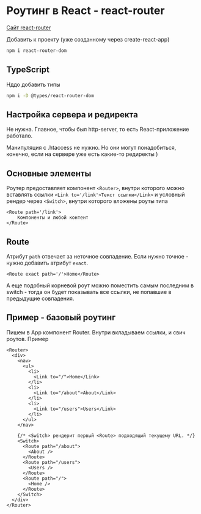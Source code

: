 # Роутинг в React - react-router

[Сайт react-router](https://reactrouter.com/web/guides/quick-start)

Добавить к проекту (уже созданному через create-react-app)

```bash
npm i react-router-dom
```

## TypeScript

Нддо добавить типы
```bash
npm i -D @types/react-router-dom
```

## Настройка сервера и редиректа

Не нужна. Главное, чтобы был http-server, то есть React-приложение работало.

Манипуляция с .htaccess не нужно. Но они могут понадобиться, конечно, если на сервере уже есть какие-то редиректы )


## Основные элементы
Роутер предоставляет компонент `<Router>`, внутри которого можно вставлять ссылки `<Link to='/link'>Текст ссылки</Link>` и условный рендер через `<Switch>`, внутри которого вложены роуты типа 

```tsx
<Route path='/link'>
    Компоненты и любой контент
</Route>
```

## Route

Атрибут `path` отвечает за неточное совпадение. Если нужно точное - нужно добавить атрибут `exact`.

```tsx
<Route exact path='/'>Home</Route>
```

А еще подобный корневой роут можно поместить самым последним в switch - тогда он будет показывать все ссылки, не попавшие в предыдущие совпадения. 


## Пример - базовый роутинг

Пишем в App компонент Router. Внутри вкладываем ссылки, и свич роутов. Пример

```tsx
<Router>
  <div>
    <nav>
      <ul>
        <li>
          <Link to="/">Home</Link>
        </li>
        <li>
          <Link to="/about">About</Link>
        </li>
        <li>
          <Link to="/users">Users</Link>
        </li>
      </ul>
    </nav>

    {/* <Switch> рендерит первый <Route> подходящий текущему URL. */}
    <Switch>
      <Route path="/about">
        <About />
      </Route>
      <Route path="/users">
        <Users />
      </Route>
      <Route path="/">
        <Home />
      </Route>
    </Switch>
  </div>
</Router>
```
